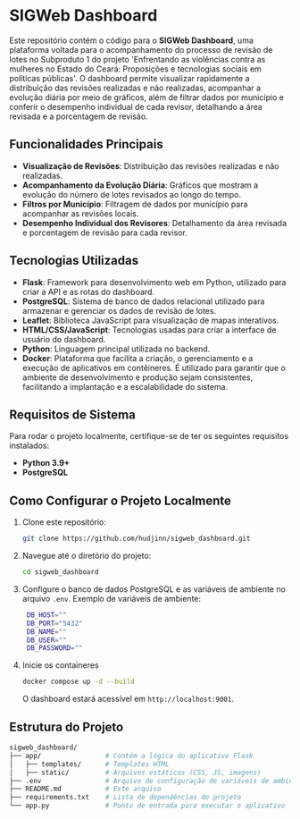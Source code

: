 
# SIGWeb Dashboard

Este repositório contém o código para o **SIGWeb Dashboard**, uma plataforma voltada para o acompanhamento do processo de revisão de lotes no Subproduto 1 do projeto 'Enfrentando as violências contra as mulheres no Estado do Ceará: Proposições e tecnologias sociais em políticas públicas'. O dashboard permite visualizar rapidamente a distribuição das revisões realizadas e não realizadas, acompanhar a evolução diária por meio de gráficos, além de filtrar dados por município e conferir o desempenho individual de cada revisor, detalhando a área revisada e a porcentagem de revisão.

## Funcionalidades Principais

- **Visualização de Revisões**: Distribuição das revisões realizadas e não realizadas.
- **Acompanhamento da Evolução Diária**: Gráficos que mostram a evolução do número de lotes revisados ao longo do tempo.
- **Filtros por Município**: Filtragem de dados por município para acompanhar as revisões locais.
- **Desempenho Individual dos Revisores**: Detalhamento da área revisada e porcentagem de revisão para cada revisor.

## Tecnologias Utilizadas

- **Flask**: Framework para desenvolvimento web em Python, utilizado para criar a API e as rotas do dashboard.
- **PostgreSQL**: Sistema de banco de dados relacional utilizado para armazenar e gerenciar os dados de revisão de lotes.
- **Leaflet**: Biblioteca JavaScript para visualização de mapas interativos.
- **HTML/CSS/JavaScript**: Tecnologias usadas para criar a interface de usuário do dashboard.
- **Python**: Linguagem principal utilizada no backend.
- **Docker**: Plataforma que facilita a criação, o gerenciamento e a execução de aplicativos em contêineres. É utilizado para garantir que o ambiente de desenvolvimento e produção sejam consistentes, facilitando a implantação e a escalabilidade do sistema.

## Requisitos de Sistema

Para rodar o projeto localmente, certifique-se de ter os seguintes requisitos instalados:

- **Python 3.9+**
- **PostgreSQL**

## Como Configurar o Projeto Localmente

1. Clone este repositório:

   ```bash
   git clone https://github.com/hudjinn/sigweb_dashboard.git
   ```

2. Navegue até o diretório do projeto:

   ```bash
   cd sigweb_dashboard
   ```

3. Configure o banco de dados PostgreSQL e as variáveis de ambiente no arquivo `.env`. Exemplo de variáveis de ambiente:

   ```bash
    DB_HOST=""
    DB_PORT="5432"
    DB_NAME=""
    DB_USER=""
    DB_PASSWORD=""
   ```

4. Inicie os containeres

   ```bash
   docker compose up -d --build
   ```

   O dashboard estará acessível em `http://localhost:9001`.

## Estrutura do Projeto

```bash
sigweb_dashboard/
├── app/                # Contém a lógica do aplicativo Flask
│   ├── templates/      # Templates HTML
│   ├── static/         # Arquivos estáticos (CSS, JS, imagens)
├── .env                # Arquivo de configuração de variáveis de ambiente
├── README.md           # Este arquivo
├── requirements.txt    # Lista de dependências do projeto
└── app.py              # Ponto de entrada para executar o aplicativo
```
